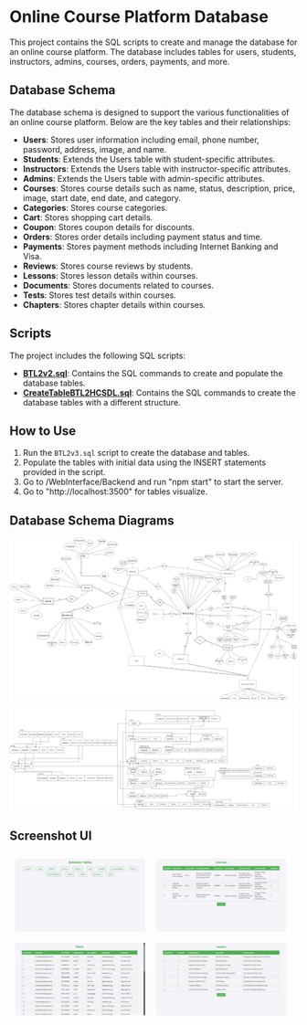 # Online Course Platform Database

This project contains the SQL scripts to create and manage the database for an online course platform. The database includes tables for users, students, instructors, admins, courses, orders, payments, and more.

## Database Schema
The database schema is designed to support the various functionalities of an online course platform. Below are the key tables and their relationships:

- **Users**: Stores user information including email, phone number, password, address, image, and name.
- **Students**: Extends the Users table with student-specific attributes.
- **Instructors**: Extends the Users table with instructor-specific attributes.
- **Admins**: Extends the Users table with admin-specific attributes.
- **Courses**: Stores course details such as name, status, description, price, image, start date, end date, and category.
- **Categories**: Stores course categories.
- **Cart**: Stores shopping cart details.
- **Coupon**: Stores coupon details for discounts.
- **Orders**: Stores order details including payment status and time.
- **Payments**: Stores payment methods including Internet Banking and Visa.
- **Reviews**: Stores course reviews by students.
- **Lessons**: Stores lesson details within courses.
- **Documents**: Stores documents related to courses.
- **Tests**: Stores test details within courses.
- **Chapters**: Stores chapter details within courses.

## Scripts
The project includes the following SQL scripts:

- **[BTL2v2.sql](BTL2v2.sql)**: Contains the SQL commands to create and populate the database tables.
- **[CreateTableBTL2HCSDL.sql](CreateTableBTL2HCSDL.sql)**: Contains the SQL commands to create the database tables with a different structure.

## How to Use
1. Run the `BTL2v3.sql` script to create the database and tables.
2. Populate the tables with initial data using the INSERT statements provided in the script.
3. Go to /WebInterface/Backend and run "npm start" to start the server.
4. Go to "http://localhost:3500" for tables visualize.

## Database Schema Diagrams
![Schema](Schema.drawio.png)

![Mapping](Mapping.drawio.png)


## Screenshot UI
<div style="display: flex; flex-wrap: wrap;">
  <img src="image.png" alt="Screenshot 1" style="width: 45%; margin: 10px;">
  <img src="image-1.png" alt="Screenshot 2" style="width: 45%; margin: 10px;">
  <img src="image-2.png" alt="Screenshot 3" style="width: 45%; margin: 10px;">
  <img src="image-3.png" alt="Screenshot 4" style="width: 45%; margin: 10px;">
</div>